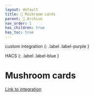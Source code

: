 ```yaml
---
layout: default
title: 🍄 Mushroom cards
parent: 📖 Archive
nav_order: 1
has_children: true
has_toc: true
---
```


custom integration
{: .label .label-purple }

HACS
{: .label .label-blue }

# Mushroom cards

[Link to integration](https://github.com/piitaya/lovelace-mushroom)
